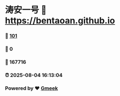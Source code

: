 # 涛安一号 :link: https://bentaoan.github.io 
### :page_facing_up: [101](https://bentaoan.github.io/tag.html) 
### :speech_balloon: 0 
### :hibiscus: 167716 
### :alarm_clock: 2025-08-04 16:13:04 
### Powered by :heart: [Gmeek](https://github.com/Meekdai/Gmeek)
